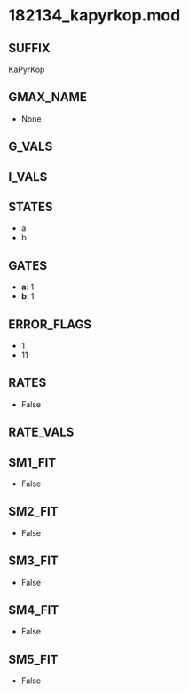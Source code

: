 # 182134_kapyrkop.mod

## SUFFIX

KaPyrKop

## GMAX_NAME

- None

## G_VALS


## I_VALS


## STATES

- a
- b

## GATES

- **a**: 1
- **b**: 1

## ERROR_FLAGS

- 1
- 11

## RATES

- False

## RATE_VALS


## SM1_FIT

- False

## SM2_FIT

- False

## SM3_FIT

- False

## SM4_FIT

- False

## SM5_FIT

- False

